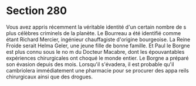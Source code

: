 # Section 280

Vous avez appris récemment la véritable identité d'un certain nombre de s plus célèbres
criminels de la planète. Le Bourreau a été identifié comme étant Richard Mercier,
ingénieur chauffagiste d'origine bourgeoise. La Reine Froide serait Helma Geler, une
jeune fille de bonne famille. Et Paul le Borgne est plus connu sous le no m du Docteur
Macabre, dont les épouvantables expériences chirurgicales ont choqué le monde entier.
Le Borgne a préparé son évasion depuis des mois. Lorsqu'il s'évadera, il est probable qu'il
cambriolera immédiatement une pharmacie pour se procurer des appa reils chirurgicaux
ainsi que des drogues.